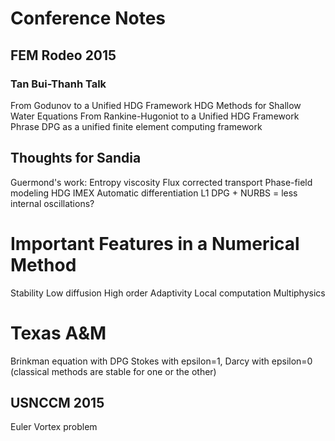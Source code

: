 # Conference Notes
## FEM Rodeo 2015
### Tan Bui-Thanh Talk
From Godunov to a Unified HDG Framework
HDG Methods for Shallow Water Equations
From Rankine-Hugoniot to a Unified HDG Framework
Phrase DPG as a unified finite element computing framework

## Thoughts for Sandia
Guermond's work:
    Entropy viscosity
    Flux corrected transport
Phase-field modeling
HDG
IMEX
Automatic differentiation
L1 DPG + NURBS = less internal oscillations?

# Important Features in a Numerical Method
Stability
Low diffusion
High order
Adaptivity
Local computation
Multiphysics

# Texas A&M
Brinkman equation with DPG 
Stokes with epsilon=1, Darcy with epsilon=0
(classical methods are stable for one or the other)


## USNCCM 2015
Euler Vortex problem
